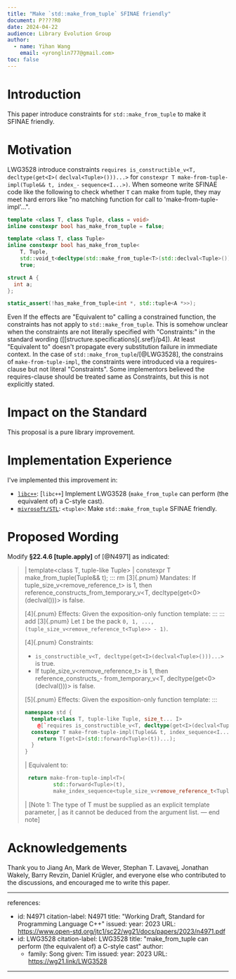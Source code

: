 ```yaml
---
title: "Make `std::make_from_tuple` SFINAE friendly"
document: P????R0
date: 2024-04-22
audience: Library Evolution Group
author:
  - name: Yihan Wang
    email: <yronglin777@gmail.com>
toc: false
---
```


# Introduction

This paper introduce constraints for `std::make_from_tuple` to make it SFINAE friendly.

# Motivation

LWG3528 introduce constraints `requires is_constructible_v<T, decltype(get<I>(`
`declval<Tuple>()))...>` for `constexpr T make-from-tuple-impl(Tuple&& t, index_-`
`sequence<I...>)`. When someone write SFINAE code like the following to check
whether `T` can make from tuple, they may meet hard errors like "no matching
function for call to 'make-from-tuple-impl'...".

```cpp
template <class T, class Tuple, class = void>
inline constexpr bool has_make_from_tuple = false;

template <class T, class Tuple>
inline constexpr bool has_make_from_tuple<
    T, Tuple,
    std::void_t<decltype(std::make_from_tuple<T>(std::declval<Tuple>()))>> =
    true;

struct A {
  int a;
};

static_assert(!has_make_from_tuple<int *, std::tuple<A *>>);
```

Even If the effects are "Equivalent to" calling a constrained function, the
constraints has not apply to `std::make_from_tuple`. This is somehow unclear
when the constraints are not literally specified with "Constraints:" in the
standard wording ([[structure.specifications]{.sref}/p4]). At least "Equivalent
to" doesn't propagate every substitution failure in immediate context. In the case
of `std::make_from_tuple`/[@LWG3528], the constrains of `make-from-tuple-impl`,
the constraints were introduced via a requires-clause but not literal "Constraints".
Some implementors believed the requires-clause should be treated same as Constraints,
but this is not explicitly stated.

# Impact on the Standard

This proposal is a pure library improvement.

# Implementation Experience

I've implemented this improvement in:

  - [`libc++`][libcxx]: [`libc++`] Implement LWG3528 (`make_from_tuple` can
    perform (the equivalent of) a C-style cast).
  - [`mivrosoft/STL`][microsoft/STL]: `<tuple>`: Make `std::make_from_tuple`
    SFINAE friendly.

[libcxx]: https://github.com/llvm/llvm-project/pull/85263
[microsoft/STL]: https://github.com/microsoft/STL/pull/4528

# Proposed Wording

Modify __§22.4.6 [tuple.apply]__ of [@N4971] as indicated:

> | template<class T, tuple-like Tuple>
> |  constexpr T make_from_tuple(Tuple&& t);
> ::: rm
> [3]{.pnum} Mandates: If tuple_size_v<remove_reference_t<Tuple>> is 1, then 
>   reference_constructs_from_temporary_v<T, decltype(get<0>(declval<Tuple>()))> is false.
>
> [4]{.pnum} Effects: Given the exposition-only function template:
> :::
> ::: add
> [3]{.pnum} Let `I` be the pack `0, 1, ..., (tuple_size_v<remove_reference_t<Tuple>> - 1)`.
>
> [4]{.pnum} Constraints:
>
> - `is_constructible_v<T, decltype(get<I>(declval<Tuple>()))...>` is true.
> - If tuple_size_v<remove_reference_t<Tuple>> is 1, then reference_constructs_-
> from_temporary_v<T, decltype(get<0>(declval<Tuple>()))> is false.
>
> [5]{.pnum} Effects: Given the exposition-only function template:
> :::
> ```cpp
> namespace std {
>   template<class T, tuple-like Tuple, size_t... I>
>     @[`requires is_constructible_v<T, decltype(get<I>(declval<Tuple>()))...>`]{.rm}@
>   constexpr T make-from-tuple-impl(Tuple&& t, index_sequence<I...>) {  // exposition only
>     return T(get<I>(std::forward<Tuple>(t))...);
>   }
> }
> ```
> |   Equivalent to:
> ```cpp
>  return make-from-tuple-impl<T>(
>          std::forward<Tuple>(t),
>          make_index_sequence<tuple_size_v<remove_reference_t<Tuple>>>{});
>```
> | [Note 1: The type of T must be supplied as an explicit template parameter, 
> | as it cannot be deduced from the argument list. — end note]

# Acknowledgements

Thank you to Jiang An, Mark de Wever, Stephan T. Lavavej, Jonathan Wakely,
Barry Revzin, Daniel Krügler, and everyone else who contributed to the 
discussions, and encouraged me to write this paper.

---
references:
  - id: N4971
    citation-label: N4971
    title: "Working Draft, Standard for Programming Language C++"
    issued:
      year: 2023
    URL: https://www.open-std.org/jtc1/sc22/wg21/docs/papers/2023/n4971.pdf
  - id: LWG3528
    citation-label: LWG3528
    title: "make_from_tuple can perform (the equivalent of) a C-style cast"
    author:
      - family: Song
        given: Tim
    issued:
      year: 2023
    URL: https://wg21.link/LWG3528
---
